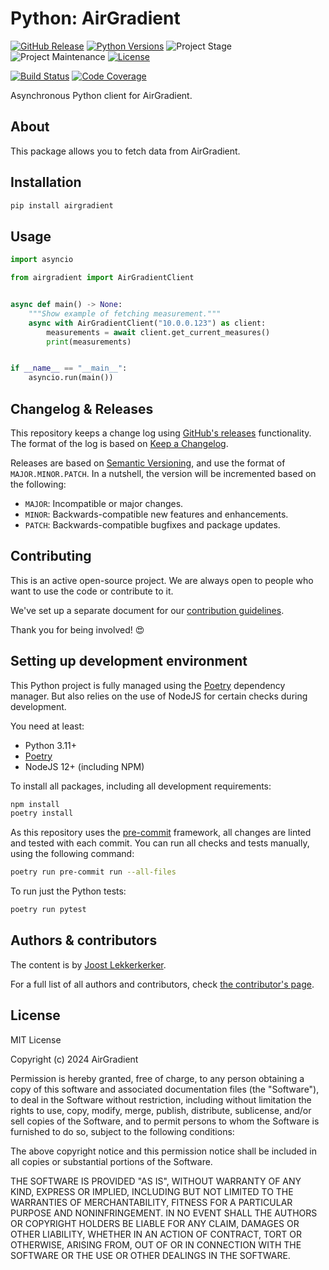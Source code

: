 # Python: AirGradient

[![GitHub Release][releases-shield]][releases]
[![Python Versions][python-versions-shield]][pypi]
![Project Stage][project-stage-shield]
![Project Maintenance][maintenance-shield]
[![License][license-shield]](LICENSE.md)

[![Build Status][build-shield]][build]
[![Code Coverage][codecov-shield]][codecov]

Asynchronous Python client for AirGradient.

## About

This package allows you to fetch data from AirGradient.

## Installation

```bash
pip install airgradient
```

## Usage

```python
import asyncio

from airgradient import AirGradientClient


async def main() -> None:
    """Show example of fetching measurement."""
    async with AirGradientClient("10.0.0.123") as client:
        measurements = await client.get_current_measures()
        print(measurements)


if __name__ == "__main__":
    asyncio.run(main())
```

## Changelog & Releases

This repository keeps a change log using [GitHub's releases][releases]
functionality. The format of the log is based on
[Keep a Changelog][keepchangelog].

Releases are based on [Semantic Versioning][semver], and use the format
of ``MAJOR.MINOR.PATCH``. In a nutshell, the version will be incremented
based on the following:

- ``MAJOR``: Incompatible or major changes.
- ``MINOR``: Backwards-compatible new features and enhancements.
- ``PATCH``: Backwards-compatible bugfixes and package updates.

## Contributing

This is an active open-source project. We are always open to people who want to
use the code or contribute to it.

We've set up a separate document for our
[contribution guidelines](.github/CONTRIBUTING.md).

Thank you for being involved! :heart_eyes:

## Setting up development environment

This Python project is fully managed using the [Poetry][poetry] dependency manager. But also relies on the use of NodeJS for certain checks during development.

You need at least:

- Python 3.11+
- [Poetry][poetry-install]
- NodeJS 12+ (including NPM)

To install all packages, including all development requirements:

```bash
npm install
poetry install
```

As this repository uses the [pre-commit][pre-commit] framework, all changes
are linted and tested with each commit. You can run all checks and tests
manually, using the following command:

```bash
poetry run pre-commit run --all-files
```

To run just the Python tests:

```bash
poetry run pytest
```

## Authors & contributors

The content is by [Joost Lekkerkerker][joostlek].

For a full list of all authors and contributors,
check [the contributor's page][contributors].

## License

MIT License

Copyright (c) 2024 AirGradient

Permission is hereby granted, free of charge, to any person obtaining a copy
of this software and associated documentation files (the "Software"), to deal
in the Software without restriction, including without limitation the rights
to use, copy, modify, merge, publish, distribute, sublicense, and/or sell
copies of the Software, and to permit persons to whom the Software is
furnished to do so, subject to the following conditions:

The above copyright notice and this permission notice shall be included in all
copies or substantial portions of the Software.

THE SOFTWARE IS PROVIDED "AS IS", WITHOUT WARRANTY OF ANY KIND, EXPRESS OR
IMPLIED, INCLUDING BUT NOT LIMITED TO THE WARRANTIES OF MERCHANTABILITY,
FITNESS FOR A PARTICULAR PURPOSE AND NONINFRINGEMENT. IN NO EVENT SHALL THE
AUTHORS OR COPYRIGHT HOLDERS BE LIABLE FOR ANY CLAIM, DAMAGES OR OTHER
LIABILITY, WHETHER IN AN ACTION OF CONTRACT, TORT OR OTHERWISE, ARISING FROM,
OUT OF OR IN CONNECTION WITH THE SOFTWARE OR THE USE OR OTHER DEALINGS IN THE
SOFTWARE.

[build-shield]: https://github.com/airgradienthq/python-airgradient/actions/workflows/tests.yaml/badge.svg
[build]: https://github.com/airgradienthq/python-airgradient/actions
[codecov-shield]: https://codecov.io/gh/airgradienthq/python-airgradient/branch/master/graph/badge.svg
[codecov]: https://codecov.io/gh/airgradienthq/python-airgradient
[commits-shield]: https://img.shields.io/github/commit-activity/y/airgradienthq/python-airgradient.svg
[commits]: https://github.com/airgradienthq/python-airgradient/commits/master
[contributors]: https://github.com/airgradienthq/python-airgradient/graphs/contributors
[joostlek]: https://github.com/joostlek
[keepchangelog]: http://keepachangelog.com/en/1.0.0/
[license-shield]: https://img.shields.io/github/license/airgradienthq/python-airgradient.svg
[maintenance-shield]: https://img.shields.io/maintenance/yes/2025.svg
[poetry-install]: https://python-poetry.org/docs/#installation
[poetry]: https://python-poetry.org
[pre-commit]: https://pre-commit.com/
[project-stage-shield]: https://img.shields.io/badge/project%20stage-stable-green.svg
[python-versions-shield]: https://img.shields.io/pypi/pyversions/airgradient
[releases-shield]: https://img.shields.io/github/release/airgradienthq/python-airgradient.svg
[releases]: https://github.com/airgradienthq/python-airgradient/releases
[semver]: http://semver.org/spec/v2.0.0.html
[pypi]: https://pypi.org/project/airgradient/
